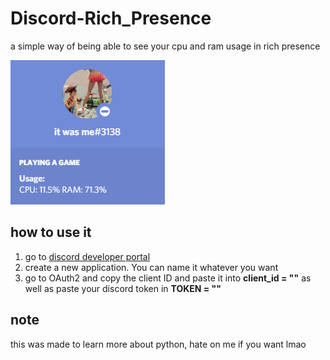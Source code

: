 # Discord-Rich_Presence
a simple way of being able to see your cpu and ram usage in rich presence 

![preview](images/preview.PNG)

## how to use it
1. go to [discord developer portal](https://discord.com/developers/applications)
2. create a new application. You can name it whatever you want
3. go to OAuth2 and copy the client ID and paste it into **client_id = ""** as well as paste your discord token in **TOKEN = ""**

## note
this was made to learn more about python, hate on me if you want lmao
